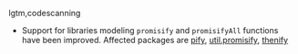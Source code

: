 lgtm,codescanning
* Support for libraries modeling `promisify` and `promisifyAll` functions have been improved. 
  Affected packages are
    [pify](https://www.npmjs.com/package/pify),
    [util.promisify](https://www.npmjs.com/package/util.promisify),
    [thenify](https://www.npmjs.com/package/thenify)
